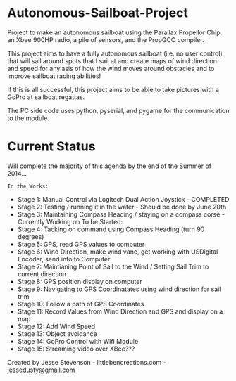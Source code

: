 Autonomous-Sailboat-Project
===========================

Project to make an autonomous sailboat using the Parallax Propellor Chip, an Xbee 900HP radio, a pile of sensors, and the PropGCC compiler.

This project aims to have a fully autonomous sailboat (i.e. no user control), that will sail around spots that I sail at and create maps of wind direction and speed for anylasis of how the wind moves around obstacles and to improve sailboat racing abilities!

If this is all successful, this project aims to be able to take pictures with a GoPro at sailboat regattas.

The PC side code uses python, pyserial, and pygame for the communication to the module. 

Current Status
==============

Will complete the majority of this agenda by the end of the Summer of 2014...

    In the Works:
- Stage 1: Manual Control via Logitech Dual Action Joystick - COMPLETED
- Stage 2: Testing / running it in the water - Should be done by June 20th
- Stage 3: Maintaining Compass Heading / staying on a compass corse - Currently Working on
    To be Started:
- Stage 4: Tacking on command using Compass Heading (turn 90 degrees)
- Stage 5: GPS, read GPS values to computer
- Stage 6: Wind Direction, make wind vane, get working with USDigital Encoder, send info to Computer
- Stage 7: Maintianing Point of Sail to the Wind / Setting Sail Trim to current direction
- Stage 8: GPS position display on computer
- Stage 9: Navigating to GPS Coordinatates using wind direction for sail trim
- Stage 10: Follow a path of GPS Coordinates
- Stage 11: Record Values from Wind Direction and GPS and display on a map
- Stage 12: Add Wind Speed
- Stage 13: Object avoidance
- Stage 14: GoPro Control with Wifi Module
- Stage 15: Streaming video over XBee???


Created by Jesse Stevenson - littlebencreations.com - jessedusty@gmail.com

